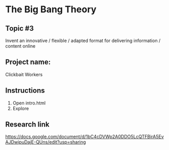 
# The Big Bang Theory

## Topic #3 
Invent an innovative / flexible / adapted format for delivering information / content online

## Project name:
Clickbait Workers

## Instructions
1. Open intro.html
2. Explore

## Research link
https://docs.google.com/document/d/1bC4cDVWp2A0DDO5LcQTFBirA5EvAJDwipuDajE-QUns/edit?usp=sharing